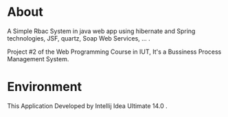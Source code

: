 # About

A Simple Rbac System in java web app using hibernate and Spring technologies, JSF, quartz, Soap Web Services, ... .

Project #2 of the Web Programming Course in IUT, It's a Bussiness Process Management System.

# Environment

This Application Developed by Intellij Idea Ultimate 14.0 .

